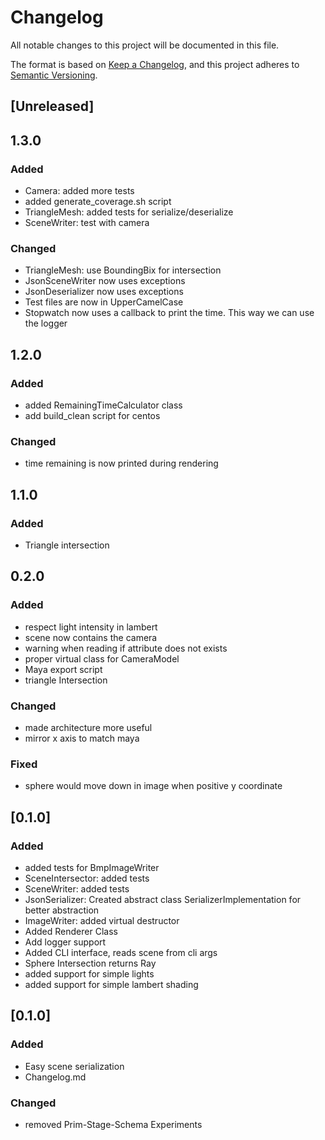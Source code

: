 # Changelog
All notable changes to this project will be documented in this file.

The format is based on [Keep a Changelog](https://keepachangelog.com/en/1.0.0/),
and this project adheres to [Semantic Versioning](https://semver.org/spec/v2.0.0.html).

## [Unreleased]
## 1.3.0
### Added
- Camera: added more tests
- added generate_coverage.sh script
- TriangleMesh: added tests for serialize/deserialize
- SceneWriter: test with camera
### Changed
- TriangleMesh: use BoundingBix for intersection
- JsonSceneWriter now uses exceptions
- JsonDeserializer now uses exceptions
- Test files are now in UpperCamelCase
- Stopwatch now uses a callback to print the time. This way we can use the logger
## 1.2.0
### Added
- added RemainingTimeCalculator class
- add build_clean script for centos
### Changed
- time remaining is now printed during rendering
## 1.1.0
### Added
- Triangle intersection
## 0.2.0
### Added
- respect light intensity in lambert
- scene now contains the camera
- warning when reading if attribute does not exists
- proper virtual class for CameraModel
- Maya export script
- triangle Intersection
### Changed
- made architecture more useful
- mirror x axis to match maya
### Fixed
- sphere would move down in image when positive y coordinate
## [0.1.0]
### Added
- added tests for BmpImageWriter
- SceneIntersector: added tests
- SceneWriter: added tests
- JsonSerializer: Created abstract class SerializerImplementation for better abstraction
- ImageWriter: added virtual destructor
- Added Renderer Class
- Add logger support
- Added CLI interface, reads scene from cli args
- Sphere Intersection returns Ray
- added support for simple lights
- added support for simple lambert shading

## [0.1.0]
### Added
- Easy scene serialization
- Changelog.md
### Changed
- removed Prim-Stage-Schema Experiments

